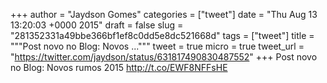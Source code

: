 
+++
author = "Jaydson Gomes"
categories = ["tweet"]
date = "Thu Aug 13 13:20:03 +0000 2015"
draft = false
slug = "281352331a49bbe366bf1ef8c0dd5e8dc521668d"
tags = ["tweet"]
title = """Post novo no Blog: Novos ..."""
tweet = true
micro = true
tweet_url = "https://twitter.com/jaydson/status/631817490830487552"
+++
Post novo no Blog: Novos rumos 2015 http://t.co/EWF8NFFsHE
